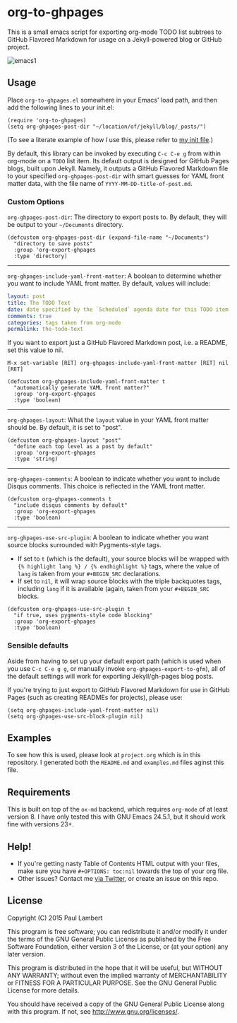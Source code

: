 # org-to-ghpages

This is a small emacs script for exporting org-mode TODO list subtrees to GitHub Flavored Markdown for usage on a Jekyll-powered blog or GitHub project. 

![emacs1](file:///emacs1.png?raw=true)

## Usage

Place `org-to-ghpages.el` somewhere in your Emacs' load path, and then add the following lines to your init.el:

```common-lisp
(require 'org-to-ghpages)
(setq org-ghpages-post-dir "~/location/of/jekyll/blog/_posts/")
```

(To see a literate example of how *I* use this, please refer to [my init file](https://github.com/lambertington/dotfiles/blob/master/emacs.d/lambert-config.org#external-scripts).)

By default, this library can be invoked by executing `C-c C-e g` from within org-mode on a `TODO` list item. Its default output is designed for GitHub Pages blogs, built upon Jekyll. Namely, it outputs a GitHub Flavored Markdown file to your specified `org-ghpages-post-dir` with smart guesses for YAML front matter data, with the file name of `YYYY-MM-DD-title-of-post.md`. 

### Custom Options

`org-ghpages-post-dir`: The directory to export posts to. By default, they will be output to your `~/Documents` directory.

```common-lisp
(defcustom org-ghpages-post-dir (expand-file-name "~/Documents")
  "directory to save posts"
  :group 'org-export-ghpages
  :type 'directory)
```

---

`org-ghpages-include-yaml-front-matter`: A boolean to determine whether you want to include YAML front matter. By default, values will include:

```yaml
layout: post
title: The TODO Text
date: date specified by the `Scheduled` agenda date for this TODO item
comments: true
categories: tags taken from org-mode
permalink: the-todo-text
```

If you want to export just a GitHub Flavored Markdown post, i.e. a README, set this value to nil.

`M-x set-variable [RET] org-ghpages-include-yaml-front-matter [RET] nil [RET]`

```common-lisp
(defcustom org-ghpages-include-yaml-front-matter t
  "automatically generate YAML front matter?"
  :group 'org-export-ghpages
  :type 'boolean)
```

---

`org-ghpages-layout`: What the `layout` value in your YAML front matter should be. By default, it is set to "post".

```common-lisp
(defcustom org-ghpages-layout "post"
  "define each top level as a post by default"
  :group 'org-export-ghpages
  :type 'string)
```

---

`org-ghpages-comments`: A boolean to indicate whether you want to include Disqus comments. This choice is reflected in the YAML front matter.

```common-lisp
(defcustom org-ghpages-comments t
  "include disqus comments by default"
  :group 'org-export-ghpages
  :type 'boolean)
```

---

`org-ghpages-use-src-plugin`: A boolean to indicate whether you want source blocks surrounded with Pygments-style tags. 
-   If set to `t` (which is the default), your source blocks will be wrapped with `{% highlight lang %} / {% endhighlight %}` tags, where the value of `lang` is taken from your `#+BEGIN_SRC` declarations.
-   If set to `nil`, it will wrap source blocks with the triple backquotes tags, including `lang` if it is available (again, taken from your `#+BEGIN_SRC` blocks.

```common-lisp
(defcustom org-ghpages-use-src-plugin t
  "if true, uses pygments-style code blocking"
  :group 'org-export-ghpages
  :type 'boolean)
```

### Sensible defaults

Aside from having to set up your default export path (which is used when you use `C-c C-e g g`, or manually invoke `org-ghpages-export-to-gfm`), all of the default settings will work for exporting Jekyll/gh-pages blog posts. 

If you're trying to just export to GitHub Flavored Markdown for use in GitHub Pages (such as creating READMEs for projects), please use:

```common-lisp
(setq org-ghpages-include-yaml-front-matter nil)
(setq org-ghpages-use-src-block-plugin nil)
```

## Examples

To see how this is used, please look at `project.org` which is in this repository. I generated both the `README.md` and `examples.md` files aginst this file.

## Requirements

This is built on top of the `ox-md` backend, which requires `org-mode` of at least version 8. I have only tested this with GNU Emacs 24.5.1, but it should work fine with versions 23+.

## Help!

-   If you're getting nasty Table of Contents HTML output with your files, make sure you have `#+OPTIONS: toc:nil` towards the top of your org file.
-   Other issues? Contact me [via Twitter](https://twitter.com/lambertington), or create an issue on this repo.

## License

Copyright (C) 2015 Paul Lambert

This program is free software; you can redistribute it and/or modify
it under the terms of the GNU General Public License as published by
the Free Software Foundation, either version 3 of the License, or
(at your option) any later version.

This program is distributed in the hope that it will be useful,
but WITHOUT ANY WARRANTY; without even the implied warranty of
MERCHANTABILITY or FITNESS FOR A PARTICULAR PURPOSE.  See the
GNU General Public License for more details.

You should have received a copy of the GNU General Public License
along with this program.  If not, see <http://www.gnu.org/licenses/>.
